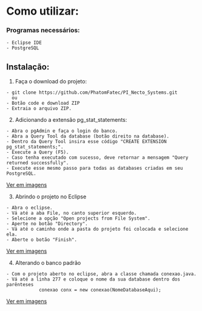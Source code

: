 # Como utilizar:

### Programas necessários:
```
- Eclipse IDE
- PostgreSQL
```

## Instalação:

1. Faça o download do projeto:
```
- git clone https://github.com/PhatomFatec/PI_Necto_Systems.git
  ou
- Botão code e download ZIP
- Extraia o arquivo ZIP.
```

2. Adicionando a extensão pg_stat_statements:
```
- Abra o pgAdmin e faça o login do banco.
- Abra a Query Tool da database (botão direito na database).
- Dentro da Query Tool insira esse código "CREATE EXTENSION pg_stat_statements;".
- Execute a Query (F5).
- Caso tenha executado com sucesso, deve retornar a mensagem "Query returned successfully".
- Execute esse mesmo passo para todas as databases criadas em seu PostgreSQL.
```
[Ver em imagens](https://github.com/PhatomFatec/PI_Necto_Systems/tree/main/Instala%C3%A7%C3%A3o/img/pg_stat_statements)


3. Abrindo o projeto no Eclipse
```
- Abra o eclipse.
- Vá até a aba File, no canto superior esquerdo.
- Selecione a opção "Open projects from File System".
- Aperte no botão "Directory".
- Vá até o caminho onde a pasta do projeto foi colocada e selecione ela.
- Aberte o botão "Finish".
```
[Ver em imagens](https://github.com/PhatomFatec/PI_Necto_Systems/tree/main/Instala%C3%A7%C3%A3o/img/ImportProject)

4. Alterando o banco padrão
```
- Com o projeto aberto no eclipse, abra a classe chamada conexao.java.
- Vá até a linha 277 e coloque o nome da sua database dentro dos parênteses
			conexao conx = new conexao(NomeDatabaseAqui);
```
[Ver em imagens](google.com)
